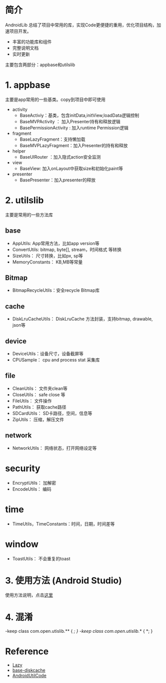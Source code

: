 # 简介

AndroidLib 总结了项目中常用的库，实现Code更便捷的重用，优化项目结构，加速项目开发。

- 丰富的功能库和组件
- 完整说明文档
- 实时更新


主要包含两部分：appbase和utilslib

# 1. appbase

主要是app常用的一些基类。copy到项目中即可使用

   - activity
       - BaseActiviy：基类，包含initData,initView,loadData逻辑控制
       - BaseMVPActivity ： 加入Presenter持有和释放逻辑
       - BasePermissionActivity : 加入runtime Permission逻辑 
   - fragment
       - BaseLazyFragment：支持懒加载
       - BaseMVPLazyFragment：加入Presenter的持有和释放
   - helper
       - BaseUIRouter ：加入隐式action安全监测
   - view
       - BaseView: 加入onLayout中获取size和初始化paint等
   - presenter
       - BasePresenter：加入presenter的释放

# 2. utilslib

主要是常用的一些方法库

## base

- AppUtils: App常用方法，比如app version等
- ConvertUtils: bitmap, byte[], stream，时间格式 等转换
- SizeUtils： 尺寸转换，比如px, sp等
- MemoryConstants： KB,MB等常量

## Bitmap

- BitmapRecycleUtils：安全recycle Bitmap库

## cache

- DiskLruCacheUtils： DiskLruCache 方法封装，支持bitmap, drawable, json等

## device

- DeviceUtils：设备尺寸，设备截屏等
- CPUSample： cpu and process stat 采集库

## file

- CleanUtils： 文件夹clean等
- CloseUtils： safe close 等
- FileUtils： 文件操作
- PathUtils： 获取cache路径
- SDCardUtils： SD卡路径，空间，信息等
- ZipUtils： 压缩，解压文件

## network

- NetworkUtils： 网络状态，打开网络设定等

# security

- EncryptUtils： 加解密
- EncodeUtils： 编码

# time

- TimeUtils，TimeConstants：时间，日期，时间差等

# window

- ToastUtils： 不会重复的toast

# 3. 使用方法 (Android Studio)

使用方法说明，点击[这里](https://github.com/vivianking6855/android-library/tree/master/AndroidLib/AndroidLib)

# 4. 混淆

 -keep class com.open.utislib.** { *; }
 -keep class com.open.utislib.** { *; }

# Reference

- [Lazy](https://github.com/l123456789jy/Lazy)
- [base-diskcache](https://github.com/hongyangAndroid/base-diskcache)
- [AndroidUtilCode](https://github.com/Blankj/AndroidUtilCode)

